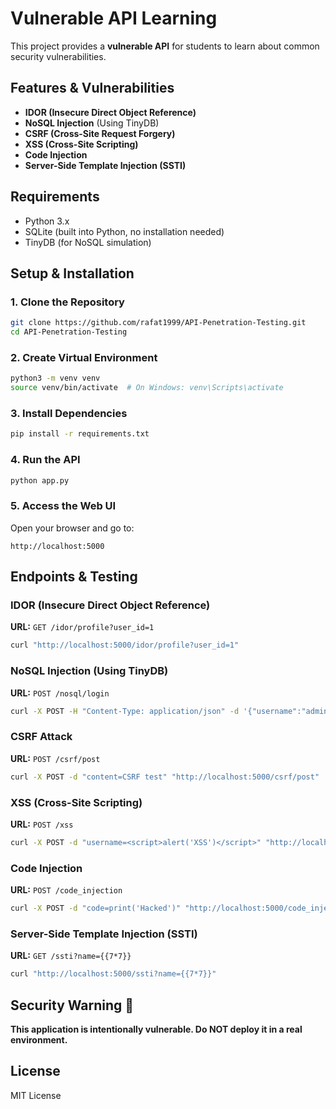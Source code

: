 # Vulnerable API Learning

This project provides a **vulnerable API** for students to learn about common security vulnerabilities.

## Features & Vulnerabilities
- **IDOR (Insecure Direct Object Reference)**
- **NoSQL Injection** (Using TinyDB)
- **CSRF (Cross-Site Request Forgery)**
- **XSS (Cross-Site Scripting)**
- **Code Injection**
- **Server-Side Template Injection (SSTI)**

## Requirements
- Python 3.x
- SQLite (built into Python, no installation needed)
- TinyDB (for NoSQL simulation)

## Setup & Installation

### 1. Clone the Repository
```bash
git clone https://github.com/rafat1999/API-Penetration-Testing.git
cd API-Penetration-Testing
```
### 2. Create Virtual Environment
```bash
python3 -m venv venv
source venv/bin/activate  # On Windows: venv\Scripts\activate
```
### 3. Install Dependencies
```bash
pip install -r requirements.txt
```

### 4. Run the API
```bash
python app.py
```

### 5. Access the Web UI
Open your browser and go to:
```
http://localhost:5000
```

## Endpoints & Testing
### IDOR (Insecure Direct Object Reference)
**URL:** `GET /idor/profile?user_id=1`
```bash
curl "http://localhost:5000/idor/profile?user_id=1"
```

### NoSQL Injection (Using TinyDB)
**URL:** `POST /nosql/login`
```bash
curl -X POST -H "Content-Type: application/json" -d '{"username":"admin","password":"password"}' "http://localhost:5000/nosql/login"
```

### CSRF Attack
**URL:** `POST /csrf/post`
```bash
curl -X POST -d "content=CSRF test" "http://localhost:5000/csrf/post"
```

### XSS (Cross-Site Scripting)
**URL:** `POST /xss`
```bash
curl -X POST -d "username=<script>alert('XSS')</script>" "http://localhost:5000/xss"
```

### Code Injection
**URL:** `POST /code_injection`
```bash
curl -X POST -d "code=print('Hacked')" "http://localhost:5000/code_injection"
```

### Server-Side Template Injection (SSTI)
**URL:** `GET /ssti?name={{7*7}}`
```bash
curl "http://localhost:5000/ssti?name={{7*7}}"
```

## Security Warning 🚨
**This application is intentionally vulnerable. Do NOT deploy it in a real environment.**

## License
MIT License
